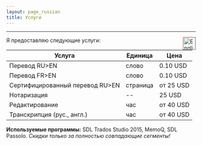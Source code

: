 ```yaml
---
layout: page_russian
title: Услуги
---
```


----------
<a href="{{ site.baseurl }}services/"><img src="{{ site.baseurl }}public/english_icon.png" alt="English version of website" style="border:1px solid;border-color:rgb(196, 120, 52);width:32px;margin-left:20px;padding:0px;background:transparent;" align="right"></a>
Я предоставляю следующие услуги:

<table>
  <thead>
    <tr>
      <th>Услуга</th>
      <th>Единица</th>
      <th>Цена</th>
    </tr>
  </thead>
  <tbody>
    <tr>
      <td>Перевод RU>EN</td>
      <td>слово</td>
      <td>0.10 USD</td>
    </tr>
    <tr>
      <td>Перевод FR>EN</td>
      <td>слово</td>
      <td>0.10 USD</td>
    </tr>
    <tr>
      <td>Сертифицированный перевод RU>EN</td>
      <td>страница</td>
      <td>от 25 USD</td>
    </tr>
    <tr>
      <td>Нотаризация</td>
      <td>--</td>
      <td>25 USD</td>
    </tr>
    <tr>
      <td>Редактирование</td>
      <td>час</td>
      <td>от 40 USD</td>
    </tr>
    <tr>
      <td>Транскрипция (рус., англ.)</td>
      <td>час</td>
      <td>от 40 USD</td>
    </tr>
  </tbody>
</table>

**Используемые программы:** SDL Trados Studio 2015, MemoQ, SDL Passolo. *Скидки только за полностью совпадающие сегменты!*
